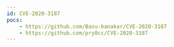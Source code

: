 ```yaml
---
id: CVE-2020-3187
pocs:
    - https://github.com/Basu-banakar/CVE-2020-3187
    - https://github.com/pry0cc/CVE-2020-3187
---
```


